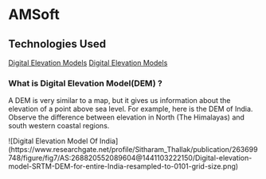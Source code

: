 # AMSoft

## Technologies Used
[Digital Elevation Models](#https://github.com/adityaketkar/AMSoft/blob/adityaketkar-DEM/README.md#what-is-digital-elevation-modeldem-)
 <a href="https://github.com/adityaketkar/AMSoft/blob/adityaketkar-DEM/README.md#my-anchor">Digital Elevation Models</a>





### What is Digital Elevation Model(DEM) ? 
A DEM is very similar to a map, but it gives us information about the elevation of a point above sea level.
For example, here is the DEM of India. Observe the difference between elevation in North (The Himalayas) and south western coastal regions.


<a name="my-anchor">
![Digital Elevation Model Of India](https://www.researchgate.net/profile/Sitharam_Thallak/publication/263699748/figure/fig7/AS:268820552089604@1441103222150/Digital-elevation-model-SRTM-DEM-for-entire-India-resampled-to-0101-grid-size.png)
</a>
